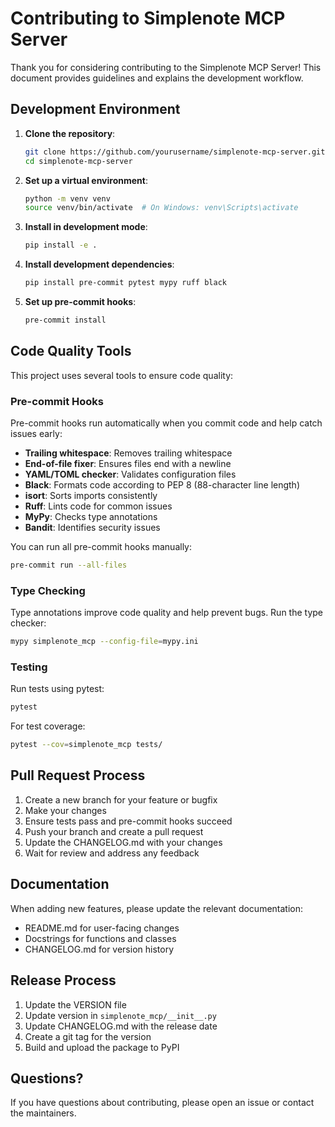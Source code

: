 # Contributing to Simplenote MCP Server

Thank you for considering contributing to the Simplenote MCP Server! This document provides guidelines and explains the development workflow.

## Development Environment

1. **Clone the repository**:
   ```bash
   git clone https://github.com/yourusername/simplenote-mcp-server.git
   cd simplenote-mcp-server
   ```

2. **Set up a virtual environment**:
   ```bash
   python -m venv venv
   source venv/bin/activate  # On Windows: venv\Scripts\activate
   ```

3. **Install in development mode**:
   ```bash
   pip install -e .
   ```

4. **Install development dependencies**:
   ```bash
   pip install pre-commit pytest mypy ruff black
   ```

5. **Set up pre-commit hooks**:
   ```bash
   pre-commit install
   ```

## Code Quality Tools

This project uses several tools to ensure code quality:

### Pre-commit Hooks

Pre-commit hooks run automatically when you commit code and help catch issues early:

- **Trailing whitespace**: Removes trailing whitespace
- **End-of-file fixer**: Ensures files end with a newline
- **YAML/TOML checker**: Validates configuration files
- **Black**: Formats code according to PEP 8 (88-character line length)
- **isort**: Sorts imports consistently
- **Ruff**: Lints code for common issues
- **MyPy**: Checks type annotations
- **Bandit**: Identifies security issues

You can run all pre-commit hooks manually:

```bash
pre-commit run --all-files
```

### Type Checking

Type annotations improve code quality and help prevent bugs. Run the type checker:

```bash
mypy simplenote_mcp --config-file=mypy.ini
```

### Testing

Run tests using pytest:

```bash
pytest
```

For test coverage:

```bash
pytest --cov=simplenote_mcp tests/
```

## Pull Request Process

1. Create a new branch for your feature or bugfix
2. Make your changes
3. Ensure tests pass and pre-commit hooks succeed
4. Push your branch and create a pull request
5. Update the CHANGELOG.md with your changes
6. Wait for review and address any feedback

## Documentation

When adding new features, please update the relevant documentation:

- README.md for user-facing changes
- Docstrings for functions and classes
- CHANGELOG.md for version history

## Release Process

1. Update the VERSION file
2. Update version in `simplenote_mcp/__init__.py`
3. Update CHANGELOG.md with the release date
4. Create a git tag for the version
5. Build and upload the package to PyPI

## Questions?

If you have questions about contributing, please open an issue or contact the maintainers.
